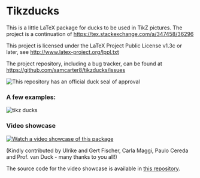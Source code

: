 # Tikzducks

This is a little LaTeX package for ducks to be used in TikZ pictures. The project is a continuation of https://tex.stackexchange.com/a/347458/36296

This project is licensed under the LaTeX Project Public License v1.3c or later, see http://www.latex-project.org/lppl.txt

The project repository, including a bug tracker, can be found at https://github.com/samcarter8/tikzducks/issues

![This repository has an official duck seal of approval](https://i.stack.imgur.com/mSAtL.png)

### A few examples:

![tikz ducks](https://user-images.githubusercontent.com/8226363/33049537-e71e9dd0-ce60-11e7-8b4c-7e1de0177f14.png)

### Video showcase

[![Watch a video showcase of this package](https://i.stack.imgur.com/iwZPt.png)](https://vimeo.com/246256860)

(Kindly contributed by Ulrike and Gert Fischer, Carla Maggi, Paulo Cereda and Prof. van Duck - many thanks to you all!)

The source code for the video showcase is available in [this repository](https://github.com/cereda/duck-extravaganza).
